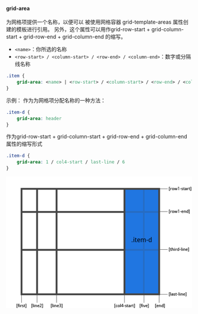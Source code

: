 #### grid-area
为网格项提供一个名称，以便可以 被使用网格容器 grid-template-areas 属性创建的模板进行引用。 另外，这个属性可以用作grid-row-start + grid-column-start + grid-row-end + grid-column-end 的缩写。
* `<name>`：你所选的名称
* `<row-start> / <column-start> / <row-end> / <column-end>`：数字或分隔线名称

```css
.item {
    grid-area: <name> | <row-start> / <column-start> / <row-end> / <column-end>;
}
```

示例：
作为为网格项分配名称的一种方法：

```css
.item-d {
    grid-area: header
}
```

作为grid-row-start + grid-column-start + grid-row-end + grid-column-end 属性的缩写形式


```css
.item-d {
    grid-area: 1 / col4-start / last-line / 6
}
```

![](./../images/grid39.png)